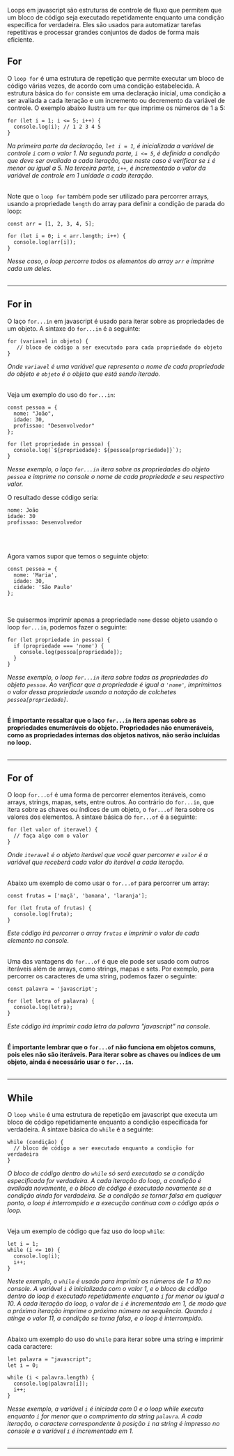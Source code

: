 Loops em javascript são estruturas de controle de fluxo que permitem que um bloco de código seja executado repetidamente enquanto uma condição específica for verdadeira. Eles são usados para automatizar tarefas repetitivas e processar grandes conjuntos de dados de forma mais eficiente.
<br>

## For
O `loop for` é uma estrutura de repetição que permite executar um bloco de código várias vezes, de acordo com uma condição estabelecida. A estrutura básica do `for` consiste em uma declaração inicial, uma condição a ser avaliada a cada iteração e um incremento ou decremento da variável de controle.  O exemplo abaixo ilustra um `for` que imprime os números de 1 a 5:

```
for (let i = 1; i <= 5; i++) {
  console.log(i); // 1 2 3 4 5
}
```
_Na primeira parte da declaração, `let i = 1`, é inicializada a variável de controle `i` com o valor 1. Na segunda parte, `i <= 5`, é definida a condição que deve ser avaliada a cada iteração, que neste caso é verificar se `i` é menor ou igual a 5. Na terceira parte, `i++`, é incrementado o valor da variável de controle em 1 unidade a cada iteração._
<br><br>

Note que o `loop for` também pode ser utilizado para percorrer arrays, usando a propriedade `length` do array para definir a condição de parada do loop:

```
const arr = [1, 2, 3, 4, 5];

for (let i = 0; i < arr.length; i++) {
  console.log(arr[i]);
}
```
_Nesse caso, o loop percorre todos os elementos do array `arr` e imprime cada um deles._
<br><br><hr>

## For in
O laço `for...in` em javascript é usado para iterar sobre as propriedades de um objeto. A sintaxe do `for...in` é a seguinte:

```
for (variavel in objeto) {
   // bloco de código a ser executado para cada propriedade do objeto
}
```
_Onde `variavel` é uma variável que representa o nome de cada propriedade do objeto e `objeto` é o objeto que está sendo iterado._
<br><br>

Veja um exemplo do uso do `for...in`:

```
const pessoa = {
  nome: "João",
  idade: 30,
  profissao: "Desenvolvedor"
};

for (let propriedade in pessoa) {
  console.log(`${propriedade}: ${pessoa[propriedade]}`);
}
```
_Nesse exemplo, o laço `for...in` itera sobre as propriedades do objeto `pessoa` e imprime no console o nome de cada propriedade e seu respectivo valor._
<br>

O resultado desse código seria:

```
nome: João
idade: 30
profissao: Desenvolvedor
```
<br><br>

Agora vamos supor que temos o seguinte objeto:

```
const pessoa = {
  nome: 'Maria',
  idade: 30,
  cidade: 'São Paulo'
};
```
<br>

Se quisermos imprimir apenas a propriedade `nome` desse objeto usando o loop `for...in`, podemos fazer o seguinte:

```
for (let propriedade in pessoa) {
  if (propriedade === 'nome') {
    console.log(pessoa[propriedade]);
  }
}
```
_Nesse exemplo, o loop `for...in` itera sobre todas as propriedades do objeto `pessoa`. Ao verificar que a propriedade é igual a `'nome'`, imprimimos o valor dessa propriedade usando a notação de colchetes `pessoa[propriedade]`._
<br><br>

**É importante ressaltar que o laço `for...in` itera apenas sobre as propriedades enumeráveis do objeto. Propriedades não enumeráveis, como as propriedades internas dos objetos nativos, não serão incluídas no loop.**
<br><br><hr>

## For of
O loop `for...of` é uma forma de percorrer elementos iteráveis, como arrays, strings, mapas, sets, entre outros. Ao contrário do `for...in`, que itera sobre as chaves ou índices de um objeto, o `for...of` itera sobre os valores dos elementos. A sintaxe básica do `for...of` é a seguinte:

```
for (let valor of iteravel) {
  // faça algo com o valor
}
```
_Onde `iteravel` é o objeto iterável que você quer percorrer e `valor` é a variável que receberá cada valor do iterável a cada iteração._
<br><br>

Abaixo um exemplo de como usar o `for...of` para percorrer um array:

```
const frutas = ['maçã', 'banana', 'laranja'];

for (let fruta of frutas) {
  console.log(fruta);
}
```
_Este código irá percorrer o array `frutas` e imprimir o valor de cada elemento na console._
<br><br>

Uma das vantagens do `for...of` é que ele pode ser usado com outros iteráveis além de arrays, como strings, mapas e sets. Por exemplo, para percorrer os caracteres de uma string, podemos fazer o seguinte:

```
const palavra = 'javascript';

for (let letra of palavra) {
  console.log(letra);
}
```
_Este código irá imprimir cada letra da palavra "javascript" na console._
<br><br>

**É importante lembrar que o `for...of` não funciona em objetos comuns, pois eles não são iteráveis. Para iterar sobre as chaves ou índices de um objeto, ainda é necessário usar o `for...in`.**
<br><br><hr>

## While
O `loop while` é uma estrutura de repetição em javascript que executa um bloco de código repetidamente enquanto a condição especificada for verdadeira. A sintaxe básica do `while` é a seguinte:

```
while (condição) {
  // bloco de código a ser executado enquanto a condição for verdadeira
}
```

_O bloco de código dentro do `while` só será executado se a condição especificada for verdadeira. A cada iteração do loop, a condição é avaliada novamente, e o bloco de código é executado novamente se a condição ainda for verdadeira. Se a condição se tornar falsa em qualquer ponto, o loop é interrompido e a execução continua com o código após o loop._
<br><br>

Veja um exemplo de código que faz uso do loop `while`:

```
let i = 1;
while (i <= 10) {
  console.log(i);
  i++;
}
```
_Neste exemplo, o `while` é usado para imprimir os números de 1 a 10 no console. A variável `i` é inicializada com o valor 1, e o bloco de código dentro do loop é executado repetidamente enquanto `i` for menor ou igual a 10. A cada iteração do loop, o valor de `i` é incrementado em 1, de modo que a próxima iteração imprime o próximo número na sequência. Quando `i` atinge o valor 11, a condição se torna falsa, e o loop é interrompido._
<br><br>

Abaixo um exemplo do uso do `while` para iterar sobre uma string e imprimir cada caractere:

```
let palavra = "javascript";
let i = 0;

while (i < palavra.length) {
  console.log(palavra[i]);
  i++;
}
```
_Nesse exemplo, a variável `i` é iniciada com 0 e o loop while executa enquanto `i` for menor que o comprimento da string `palavra`. A cada iteração, o caractere correspondente à posição `i` na string é impresso no console e a variável `i` é incrementada em 1._
<br><br><hr>

